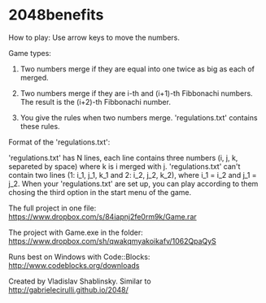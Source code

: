 2048benefits
============

How to play: 
Use arrow keys to move the numbers. 

Game types:

1. Two numbers merge if they are equal into one twice as big as each of merged.

2. Two numbers merge if they are i-th and (i+1)-th Fibbonachi numbers. The result is the (i+2)-th Fibbonachi number.

3. You give the rules when two numbers merge. 'regulations.txt' contains these rules.

Format of the 'regulations.txt':

'regulations.txt' has N lines, each line contains three numbers (i, j, k, separeted by space) where k is i merged with j.
'regulations.txt' can't contain two lines (1: i_1, j_1, k_1 and 2: i_2, j_2, k_2), where i_1 = i_2 and j_1 = j_2.
When your 'regulations.txt' are set up, you can play according to them chosing the third option in the start menu of the game.
  

The full project in one file: https://www.dropbox.com/s/84iapnj2fe0rm9k/Game.rar

The project with Game.exe in the folder: https://www.dropbox.com/sh/qwakqmyakoikafv/1062QpaQyS

Runs best on Windows with Code::Blocks: http://www.codeblocks.org/downloads 

Created by Vladislav Shablinsky. Similar to http://gabrielecirulli.github.io/2048/
